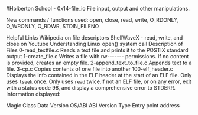#Holberton School - 0x14-file_io File input, output and other manipulations.

New commands / functions used:
open, close, read, write, O_RDONLY, O_WRONLY, O_RDWR, STDIN_FILENO

Helpful Links
Wikipedia on file descriptors
ShellWaveX - read, write, and close on Youtube
Understanding Linux open() system call
Description of Files
0-read_textfile.c
Reads a text file and prints it to the POSTIX standard output
1-create_file.c
Writes a file with rw------- permissions. If no content is provided, creates an empty file.
2-append_text_to_file.c
Appends text to a file.
3-cp.c
Copies contents of one file into another
100-elf_header.c
Displays the info contained in the ELF header at the start of an ELF file. Only uses ``lseek`` once. Only uses ``read`` twice.If not an ELF file, or on any error, exit with a status code 98, and display a comprehensive error to STDERR.
Information displayed:

Magic
Class
Data
Version
OS/ABI
ABI Version
Type
Entry point address
